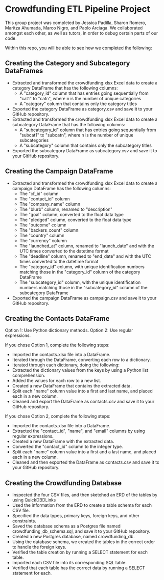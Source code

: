 # Crowdfunding ETL Pipeline Project

This group project was completed by Jessica Padilla, Sharon Romero, Maritza Ahumada, Marco Nigro, and Paolo Arciaga. We collaborated amongst each other, as well as tutors, in order to debug certain parts of our code. 

Within this repo, you will be able to see how we completed the following: 

## Creating the Category and Subcategory DataFrames
- Extracted and transformed the crowdfunding.xlsx Excel data to create a category DataFrame that has the following columns:
  - A "category_id" column that has entries going sequentially from "cat1" to "catn", where n is the number of unique categories
  - A "category" column that contains only the category titles
- Exported the category DataFrame as category.csv and save it to your GitHub repository.
- Extracted and transformed the crowdfunding.xlsx Excel data to create a subcategory DataFrame that has the following columns:
  - A "subcategory_id" column that has entries going sequentially from "subcat1" to "subcatn", where n is the number of unique subcategories
  - A "subcategory" column that contains only the subcategory titles
- Exported the subcategory DataFrame as subcategory.csv and save it to your GitHub repository.
  
## Creating the Campaign DataFrame
- Extracted and transformed the crowdfunding.xlsx Excel data to create a campaign DataFrame has the following columns:
  - The "cf_id" column
  - The "contact_id" column
  - The "company_name" column
  - The "blurb" column, renamed to "description"
  - The "goal" column, converted to the float data type
  - The "pledged" column, converted to the float data type
  - The "outcome" column
  - The "backers_count" column
  - The "country" column
  - The "currency" column
  - The "launched_at" column, renamed to "launch_date" and with the UTC times converted to the datetime format
  - The "deadline" column, renamed to "end_date" and with the UTC times converted to the datetime format
  - The "category_id" column, with unique identification numbers matching those in the "category_id" column of the category DataFrame
  - The "subcategory_id" column, with the unique identification numbers matching those in the "subcategory_id" column of the subcategory DataFrame
- Exported the campaign DataFrame as campaign.csv and save it to your GitHub repository.
  
## Creating the Contacts DataFrame
Option 1: Use Python dictionary methods.
Option 2: Use regular expressions.

If you chose Option 1, complete the following steps:

- Imported the contacts.xlsx file into a DataFrame.
- Iterated through the DataFrame, converting each row to a dictionary.
- Iterated through each dictionary, doing the following:
- Extracted the dictionary values from the keys by using a Python list comprehension.
- Added the values for each row to a new list.
- Created a new DataFrame that contains the extracted data.
- Split each "name" column value into a first and last name, and placed each in a new column.
- Cleaned and export the DataFrame as contacts.csv and save it to your GitHub repository.

If you chose Option 2, complete the following steps:

- Imported the contacts.xlsx file into a DataFrame.
- Extracted the "contact_id", "name", and "email" columns by using regular expressions.
- Created a new DataFrame with the extracted data.
- Converted the "contact_id" column to the integer type.
- Split each "name" column value into a first and a last name, and placed each in a new column.
- Cleaned and then exported the DataFrame as contacts.csv and save it to your GitHub repository.

## Creating the Crowdfunding Database
- Inspected the four CSV files, and then sketched an ERD of the tables by using QuickDBDLinks 
- Used the information from the ERD to create a table schema for each CSV file.
- Specified the data types, primary keys, foreign keys, and other constraints.
- Saved the database schema as a Postgres file named crowdfunding_db_schema.sql, and save it to your GitHub repository.
- Created a new Postgres database, named crowdfunding_db.
- Using the database schema, we created the tables in the correct order to handle the foreign keys.
- Verified the table creation by running a SELECT statement for each table.
- Imported each CSV file into its corresponding SQL table.
- Verified that each table has the correct data by running a SELECT statement for each.

